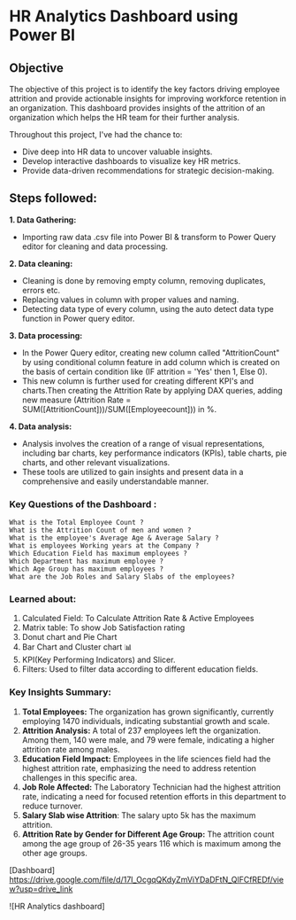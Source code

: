 
# HR Analytics Dashboard using Power BI

## Objective

The objective of this project is to identify the key factors driving employee attrition and provide actionable insights for improving workforce retention in an organization.
This dashboard provides insights of the attrition of an organization which helps the HR team for their further analysis.

Throughout this project, I've had the chance to:

- Dive deep into HR data to uncover valuable insights.
- Develop interactive dashboards to visualize key HR metrics.
- Provide data-driven recommendations for strategic decision-making.


## Steps followed:

**1. Data Gathering:** 
  - Importing raw data .csv file into Power BI & transform to Power Query editor for cleaning and data processing.
          
**2. Data cleaning:**
  - Cleaning is done by removing empty column, removing duplicates, errors etc.
  - Replacing values in column with proper values and naming.
  - Detecting data type of every column, using the auto detect data type function in Power query editor.
          
**3. Data processing:**
  - In the Power Query editor, creating new column called "AttritionCount" by using conditional column feature in add column which is created on the basis of certain condition like (IF attrition = 'Yes' then 1, Else 0).
  - This new column is further used for creating different KPI's and charts.Then creating the Attrition Rate by applying DAX queries, adding new measure (Attrition Rate = SUM([AttritionCount]))/SUM([Employeecount])) in %.
          
**4. Data analysis:**
  - Analysis involves the creation of a range of visual representations, including bar charts, key performance indicators (KPIs), table charts, pie charts, and other relevant visualizations.
  - These tools are utilized to gain insights and present data in a comprehensive and easily understandable manner.


### Key Questions of the Dashboard :

    What is the Total Employee Count ?
    What is the Attrition Count of men and women ?
    What is the employee's Average Age & Average Salary ?
    What is employees Working years at the Company ?
    Which Education Field has maximum employees ?
    Which Department has maximum employee ?
    Which Age Group has maximum employees ?
    What are the Job Roles and Salary Slabs of the employees?

### Learned about:
1. Calculated Field: To Calculate Attrition Rate & Active Employees
2. Matrix table: To show Job Satisfaction rating
3. Donut chart and Pie Chart
4. Bar Chart and Cluster chart 📊
5. KPI(Key Performing Indicators) and Slicer.
6. Filters: Used to filter data according to different education fields.

### Key Insights Summary:

1. **Total Employees:** The organization has grown significantly, currently employing 1470 individuals, indicating substantial growth and scale.
2. **Attrition Analysis:** A total of 237 employees left the organization. Among them, 140 were male, and 79 were female, indicating a higher attrition rate among males.
3. **Education Field Impact:** Employees in the life sciences field had the highest attrition rate, emphasizing the need to address retention challenges in this specific area.
4. **Job Role Affected:** The Laboratory Technician had the highest attrition rate, indicating a need for focused retention efforts in this department to reduce turnover.
5. **Salary Slab wise Attrition**: The salary upto 5k has the maximum attrition.
6. **Attrition Rate by Gender for Different Age Group:**  The attrition count among the age group of 26-35 years 116 which is maximum among the other age groups.

 [Dashboard] https://drive.google.com/file/d/17I_OcgqQKdyZmViYDaDFtN_QlFCfREDf/view?usp=drive_link

![HR Analytics dashboard] 